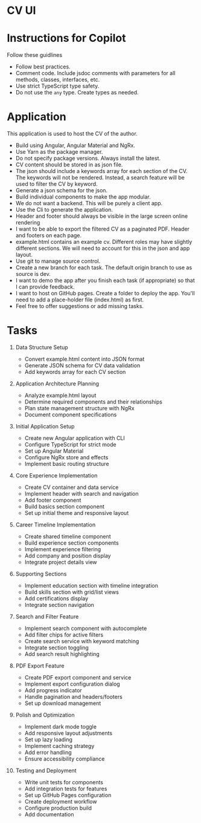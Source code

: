 # CV UI

# Instructions for Copilot

Follow these guidlines

- Follow best practices.
- Comment code. Include jsdoc comments with parameters for all methods, classes, interfaces, etc.
- Use strict TypeScript type safety.
- Do not use the `any` type. Create types as needed.

# Application

This application is used to host the CV of the author.

- Build using Angular, Angular Material and NgRx.
- Use Yarn as the package manager.
- Do not specify package versions. Always install the latest.
- CV content should be stored in as json file.
- The json should include a keywords array for each section of the CV. The keywords will not be rendered. Instead, a search feature will be used to filter the CV by keyword.
- Generate a json schema for the json.
- Build individual components to make the app modular.
- We do not want a backend. This will be purely a client app.
- Use the Cli to generate the application.
- Header and footer should always be visible in the large screen online rendering
- I want to be able to export the filtered CV as a paginated PDF. Header and footers on each page.
- example.html contains an example cv. Different roles may have slightly different sections. We will need to account for this in the json and app layout.
- Use git to manage source control.
- Create a new branch for each task. The default origin branch to use as source is dev.
- I want to demo the app after you finish each task (if appropriate) so that I can provide feedback.
- I want to host on GitHub pages. Create a folder to deploy the app. You'll need to add a place-holder file (index.html) as first.
- Feel free to offer suggestions or add missing tasks.

# Tasks

1. Data Structure Setup
   - Convert example.html content into JSON format
   - Generate JSON schema for CV data validation
   - Add keywords array for each CV section

2. Application Architecture Planning
   - Analyze example.html layout
   - Determine required components and their relationships
   - Plan state management structure with NgRx
   - Document component specifications

3. Initial Application Setup
   - Create new Angular application with CLI
   - Configure TypeScript for strict mode
   - Set up Angular Material
   - Configure NgRx store and effects
   - Implement basic routing structure

4. Core Experience Implementation
   - Create CV container and data service
   - Implement header with search and navigation
   - Add footer component
   - Build basics section component
   - Set up initial theme and responsive layout

5. Career Timeline Implementation
   - Create shared timeline component
   - Build experience section components
   - Implement experience filtering
   - Add company and position display
   - Integrate project details view

6. Supporting Sections
   - Implement education section with timeline integration
   - Build skills section with grid/list views
   - Add certifications display
   - Integrate section navigation

7. Search and Filter Feature
   - Implement search component with autocomplete
   - Add filter chips for active filters
   - Create search service with keyword matching
   - Integrate section toggling
   - Add search result highlighting

8. PDF Export Feature
   - Create PDF export component and service
   - Implement export configuration dialog
   - Add progress indicator
   - Handle pagination and headers/footers
   - Set up download management

9. Polish and Optimization
   - Implement dark mode toggle
   - Add responsive layout adjustments
   - Set up lazy loading
   - Implement caching strategy
   - Add error handling
   - Ensure accessibility compliance

10. Testing and Deployment
    - Write unit tests for components
    - Add integration tests for features
    - Set up GitHub Pages configuration
    - Create deployment workflow
    - Configure production build
    - Add documentation


